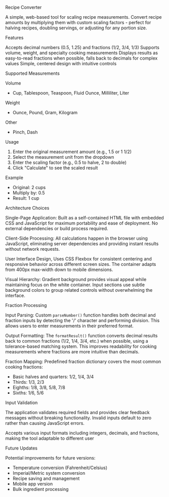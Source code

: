 Recipe Converter

A simple, web-based tool for scaling recipe measurements. Convert recipe amounts by multiplying them with custom scaling factors - perfect for halving recipes, doubling servings, or adjusting for any portion size.

Features

Accepts decimal numbers (0.5, 1.25) and fractions (1/2, 3/4, 1/3)
Supports volume, weight, and specialty cooking measurements
Displays results as easy-to-read fractions when possible, falls back to decimals for complex values
Simple, centered design with intuitive controls

Supported Measurements

Volume
- Cup, Tablespoon, Teaspoon, Fluid Ounce, Milliliter, Liter

Weight  
- Ounce, Pound, Gram, Kilogram

Other
- Pinch, Dash

Usage

1. Enter the original measurement amount (e.g., 1.5 or 1 1/2)
2. Select the measurement unit from the dropdown
3. Enter the scaling factor (e.g., 0.5 to halve, 2 to double)
4. Click "Calculate" to see the scaled result

Example
- Original: 2 cups
- Multiply by: 0.5 
- Result: 1 cup

Architecture Choices

Single-Page Application: Built as a self-contained HTML file with embedded CSS and JavaScript for maximum portability and ease of deployment. No external dependencies or build process required.

Client-Side Processing: All calculations happen in the browser using JavaScript, eliminating server dependencies and providing instant results without network requests.

User Interface Design, Uses CSS Flexbox for consistent centering and responsive behavior across different screen sizes. The container adapts from 400px max-width down to mobile dimensions.

Visual Hierarchy: Gradient background provides visual appeal while maintaining focus on the white container. Input sections use subtle background colors to group related controls without overwhelming the interface.

Fraction Processing

Input Parsing: Custom `parseNumber()` function handles both decimal and fraction inputs by detecting the '/' character and performing division. This allows users to enter measurements in their preferred format.

Output Formatting: The `formatResult()` function converts decimal results back to common fractions (1/2, 1/4, 3/4, etc.) when possible, using a tolerance-based matching system. This improves readability for cooking measurements where fractions are more intuitive than decimals.

Fraction Mapping: Predefined fraction dictionary covers the most common cooking fractions:
- Basic halves and quarters: 1/2, 1/4, 3/4
- Thirds: 1/3, 2/3  
- Eighths: 1/8, 3/8, 5/8, 7/8
- Sixths: 1/6, 5/6

Input Validation

The application validates required fields and provides clear feedback messages without breaking functionality. Invalid inputs default to zero rather than causing JavaScript errors.

Accepts various input formats including integers, decimals, and fractions, making the tool adaptable to different user


Future Updates

Potential improvements for future versions:
- Temperature conversion (Fahrenheit/Celsius)
- Imperial/Metric system conversion
- Recipe saving and management
- Mobile app version
- Bulk ingredient processing

